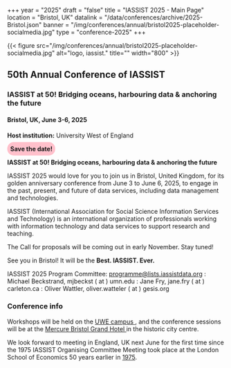 +++
year = "2025"
draft = "false"
title = "IASSIST 2025 - Main Page"
location = "Bristol, UK"
datalink = "/data/conferences/archive/2025-Bristol.json"
banner = "/img/conferences/annual/bristol2025-placeholder-socialmedia.jpg"
type = "conference-2025"
+++

{{< figure src="/img/conferences/annual/bristol2025-placeholder-socialmedia.jpg" alt="logo, iassist." title="" width="800" >}}

## 50th Annual Conference of IASSIST

### IASSIST at 50! Bridging oceans, harbouring data & anchoring the future

#### Bristol, UK, June 3-6, 2025

**Host institution:** University West of England

**<span style="background:pink;padding:.5em;border-radius:15px;">Save the date!</span>**

**IASSIST at 50! Bridging oceans, harbouring data & anchoring the future**

IASSIST 2025 would love for you to join us in Bristol, United Kingdom, for its golden anniversary conference from June 3 to June 6, 2025, to engage in the past, present, and future of data services, including data management and technologies. 

IASSIST (International Association for Social Science Information Services and Technology) is an international organization of professionals working with information technology and data services to support research and teaching. 

The Call for proposals will be coming out in early November. Stay tuned!

See you in Bristol! It will be the **Best. IASSIST. Ever.**

IASSIST 2025 Program Committee: programme@lists.iassistdata.org
: Michael Beckstrand, mjbeckst ( at ) umn.edu
: Jane Fry, jane.fry ( at ) carleton.ca
: Oliver Wattler, oliver.watteler ( at ) gesis.org

### Conference info

Workshops will be held on the [UWE campus <span class="fas fa-external-link-alt"></span>](https://www.uwe.ac.uk/), and the conference sessions will be at the [Mercure Bristol Grand Hotel <span class="fas fa-external-link-alt"></span>](https://all.accor.com/hotel/A0I2/index.en.shtml) in the historic city centre.

We look forward to meeting in England, UK next June for the first time since the 1975 IASSIST Organising Committee Meeting took place at the London School of Economics 50 years earlier in [1975](https://iassistdata.org/conferences/1974-1999-conferences). 

<br />


